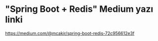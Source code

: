 # "Spring Boot + Redis" Medium yazı linki
https://medium.com/@mcakir/spring-boot-redis-72c956612e3f

